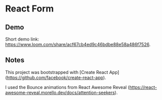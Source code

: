 # React Form

## Demo
Short demo link: https://www.loom.com/share/acf67cb4ed9c46bdbe88e58a486f7526.

## Notes
This project was bootstrapped with [Create React App] (https://github.com/facebook/create-react-app).

I used the Bounce animations from React Awesome Reveal (https://react-awesome-reveal.morello.dev/docs/attention-seekers).

